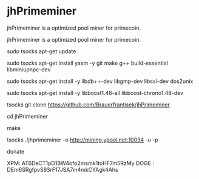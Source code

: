jhPrimeminer
============

jhPrimeminer is a optimized pool miner for primecoin.

jhPrimeminer is a optimized pool miner for primecoin.

sudo tsocks apt-get update

sudo tsocks apt-get install yasm -y git make g++ build-essential libminiupnpc-dev

sudo tsocks apt-get install -y libdb++-dev libgmp-dev libssl-dev dos2unix

sudo tsocks apt-get install -y libboost1.48-all libboost-chrono1.48-dev

tsocks git clone https://github.com/Brauerfrantisek/jhPrimeminer

cd jhPrimeminer

make

tsocks ./jhprimeminer -o http://mining.ypool.net:10034 -u -p

donate

XPM: AT6DeCT1pD1BW4ofo2msmk1toHF7m5RzMy DOGE : DEm6SRgfpvS93rF17JSA7m4mkCYAgk4Ahs
